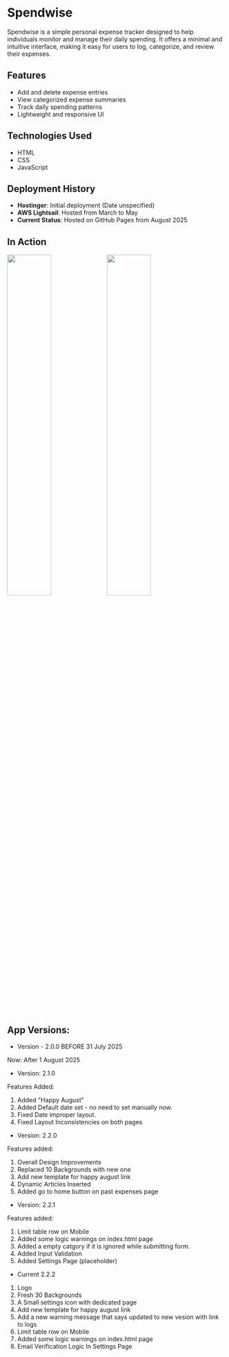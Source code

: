 # Spendwise

Spendwise is a simple personal expense tracker designed to help individuals monitor and manage their daily spending. It offers a minimal and intuitive interface, making it easy for users to log, categorize, and review their expenses.

## Features

- Add and delete expense entries
- View categorized expense summaries
- Track daily spending patterns
- Lightweight and responsive UI

## Technologies Used

- HTML
- CSS
- JavaScript

## Deployment History

- **Hostinger**: Initial deployment (Date unspecified)
- **AWS Lightsail**: Hosted from March to May
- **Current Status**: Hosted on GitHub Pages from August 2025 

## In Action

<p>
  <img src="https://github.com/user-attachments/assets/f35e4bde-0b71-48eb-881d-3d8d7212f217" width="45%" />
  <img src="https://github.com/user-attachments/assets/c4706ae6-701a-49dd-8c10-7915947b94a8" width="45%" />
</p>


## App Versions:

- Version - 2.0.0 BEFORE 31 July 2025

Now: After 1 August 2025



- Version: 2.1.0

Features Added:

1. Added "Happy August"
2. Added Default date set - no need to set manually now.
3. Fixed Date improper layout.
4. Fixed Layout Inconsistencies on both pages

- Version: 2.2.0

Features added:

1. Overall Design Improvements
2. Replaced 10 Backgrounds with new one
3. Add new template for happy august link
4. Dynamic Articles Inserted
5. Added go to home button on past expenses page

- Version: 2.2.1

Features added:

1. Limit table row on Mobile
2. Added some logic warnings on index.html page
3. Added a empty catgory if it is ignored while submitting form.
4. Added Input Validation
5. Added Settings Page (placeholder)


- Current 2.2.2

1. Logo
2. Fresh 30 Backgrounds
3. A Small settings icon with dedicated page
4. Add new template for happy august link
5. Add a new warning message that says updated to new vesion with link to logs
6. Limit table row on Mobile
7. Added some logic warnings on index.html page
8. Email Verification Logic In Settings Page